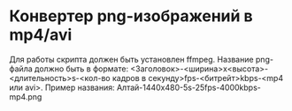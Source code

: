 # Конвертер png-изображений в mp4/avi
Для работы скрипта должен быть установлен ffmpeg.
Название png-файла должно быть в формате: <Заголовок>-<ширина>x<высота>-<длительность>s-<кол-во кадров в секунду>fps-<битрейт>kbps-<mp4 или avi>.
Пример названия: Алтай-1440x480-5s-25fps-4000kbps-mp4.png
